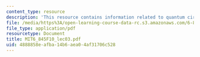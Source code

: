 ```yaml
---
content_type: resource
description: 'This resource contains information related to quantum circuits. '
file: /media/https%3A/open-learning-course-data-rc.s3.amazonaws.com/6-845-quantum-complexity-theory-fall-2010/4888858eafba14b6aea04af31706c528_MIT6_845F10_lec03.pdf
file_type: application/pdf
resourcetype: Document
title: MIT6_845F10_lec03.pdf
uid: 4888858e-afba-14b6-aea0-4af31706c528
---
```

